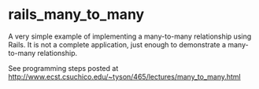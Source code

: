# rails_many_to_many
A very simple example of implementing a many-to-many relationship using Rails.  It is not a complete application, just enough to demonstrate a many-to-many relationship.

See programming steps posted at http://www.ecst.csuchico.edu/~tyson/465/lectures/many_to_many.html
